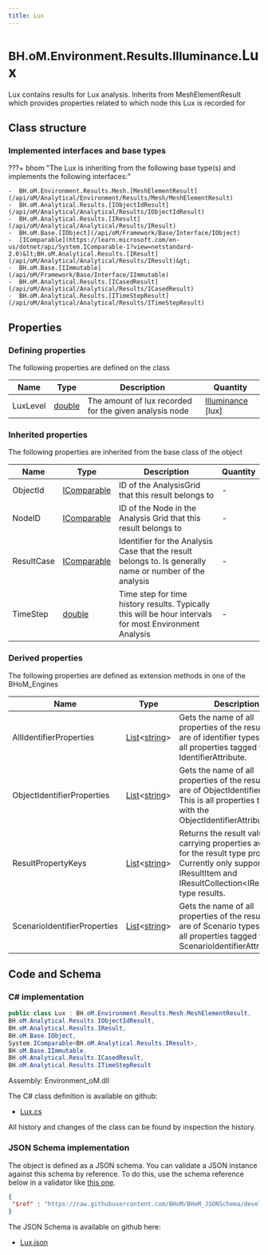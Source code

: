 ```yaml
---
title: Lux
---
```


# <small>BH.oM.Environment.Results.Illuminance.</small>**Lux**

Lux contains results for Lux analysis. Inherits from MeshElementResult which provides properties related to which node this Lux is recorded for

## Class structure

### Implemented interfaces and base types

???+ bhom "The Lux is inheriting from the following base type(s) and implements the following interfaces:"

    -  BH.oM.Environment.Results.Mesh.[MeshElementResult](/api/oM/Analytical/Environment/Results/Mesh/MeshElementResult)
    -  BH.oM.Analytical.Results.[IObjectIdResult](/api/oM/Analytical/Analytical/Results/IObjectIdResult)
    -  BH.oM.Analytical.Results.[IResult](/api/oM/Analytical/Analytical/Results/IResult)
    -  BH.oM.Base.[IObject](/api/oM/Framework/Base/Interface/IObject)
    -  [IComparable](https://learn.microsoft.com/en-us/dotnet/api/System.IComparable-1?view=netstandard-2.0)&lt;BH.oM.Analytical.Results.[IResult](/api/oM/Analytical/Analytical/Results/IResult)&gt;
    -  BH.oM.Base.[IImmutable](/api/oM/Framework/Base/Interface/IImmutable)
    -  BH.oM.Analytical.Results.[ICasedResult](/api/oM/Analytical/Analytical/Results/ICasedResult)
    -  BH.oM.Analytical.Results.[ITimeStepResult](/api/oM/Analytical/Analytical/Results/ITimeStepResult)


## Properties



### Defining properties

The following properties are defined on the class

| Name             | Type             | Description      | Quantity         |
|------------------|------------------|------------------|------------------|
| LuxLevel | [double](https://learn.microsoft.com/en-us/dotnet/api/System.Double?view=netstandard-2.0) | The amount of lux recorded for the given analysis node | [Illuminance](/api/oM/Dimensional/Quantities/Attributes/Illuminance) [lux] |


### Inherited properties
The following properties are inherited from the base class of the object

| Name             | Type             | Description      | Quantity         |
|------------------|------------------|------------------|------------------|
| ObjectId | [IComparable](https://learn.microsoft.com/en-us/dotnet/api/System.IComparable?view=netstandard-2.0) | ID of the AnalysisGrid that this result belongs to | - |
| NodeID | [IComparable](https://learn.microsoft.com/en-us/dotnet/api/System.IComparable?view=netstandard-2.0) | ID of the Node in the Analysis Grid that this result belongs to | - |
| ResultCase | [IComparable](https://learn.microsoft.com/en-us/dotnet/api/System.IComparable?view=netstandard-2.0) | Identifier for the Analysis Case that the result belongs to. Is generally name or number of the analysis | - |
| TimeStep | [double](https://learn.microsoft.com/en-us/dotnet/api/System.Double?view=netstandard-2.0) | Time step for time history results. Typically this will be hour intervals for most Environment Analysis | - |


### Derived properties

The following properties are defined as extension methods in one of the BHoM_Engines

| Name             | Type             | Description      | Quantity         | Engine           |
|------------------|------------------|------------------|------------------|------------------|
| AllIdentifierProperties | [List](https://learn.microsoft.com/en-us/dotnet/api/System.Collections.Generic.List-1?view=netstandard-2.0)&lt;[string](https://learn.microsoft.com/en-us/dotnet/api/System.String?view=netstandard-2.0)&gt; | Gets the name of all properties of the result that are of identifier types. This is all properties tagged with any IdentifierAttribute. | - | Results_Engine |
| ObjectIdentifierProperties | [List](https://learn.microsoft.com/en-us/dotnet/api/System.Collections.Generic.List-1?view=netstandard-2.0)&lt;[string](https://learn.microsoft.com/en-us/dotnet/api/System.String?view=netstandard-2.0)&gt; | Gets the name of all properties of the result that are of ObjectIdentifier types. This is all properties tagged with the ObjectIdentifierAttribute. | - | Results_Engine |
| ResultPropertyKeys | [List](https://learn.microsoft.com/en-us/dotnet/api/System.Collections.Generic.List-1?view=netstandard-2.0)&lt;[string](https://learn.microsoft.com/en-us/dotnet/api/System.String?view=netstandard-2.0)&gt; | Returns the result value carrying properties available for the result type provided. Currently only supported for IResultItem and IResultCollection&lt;IResultItem&gt; type results. | - | Results_Engine |
| ScenarioIdentifierProperties | [List](https://learn.microsoft.com/en-us/dotnet/api/System.Collections.Generic.List-1?view=netstandard-2.0)&lt;[string](https://learn.microsoft.com/en-us/dotnet/api/System.String?view=netstandard-2.0)&gt; | Gets the name of all properties of the result that are of Scenario types. This is all properties tagged with the ScenarioIdentifierAttribute. | - | Results_Engine |


## Code and Schema

### C# implementation

``` C# title="C#"
public class Lux : BH.oM.Environment.Results.Mesh.MeshElementResult,
BH.oM.Analytical.Results.IObjectIdResult,
BH.oM.Analytical.Results.IResult,
BH.oM.Base.IObject,
System.IComparable<BH.oM.Analytical.Results.IResult>,
BH.oM.Base.IImmutable,
BH.oM.Analytical.Results.ICasedResult,
BH.oM.Analytical.Results.ITimeStepResult
```

Assembly: Environment_oM.dll

The C# class definition is available on github:

- [Lux.cs](https://github.com/BHoM/BHoM/blob/develop/Environment_oM/Results\Illuminance\Lux.cs)

All history and changes of the class can be found by inspection the history.
### JSON Schema implementation

The object is defined as a JSON schema. You can validate a JSON instance against this schema by reference. To do this, use the schema reference below in a validator like [this one](https://www.jsonschemavalidator.net/).

``` json title="JSON Schema"
{
 "$ref" : "https://raw.githubusercontent.com/BHoM/BHoM_JSONSchema/develop/Environment_oM/Results/Illuminance/Lux.json"
}
```

The JSON Schema is available on github here:

- [Lux.json](https://github.com/BHoM/BHoM_JSONSchema/blob/develop/Environment_oM/Results/Illuminance/Lux.json)
